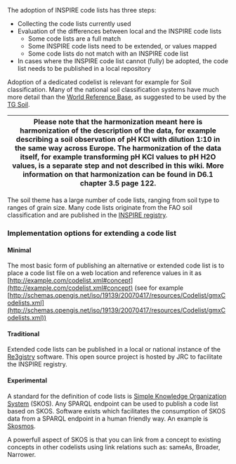 
The adoption of INSPIRE code lists has three steps:

- Collecting the code lists currently used
- Evaluation of the differences between local and the INSPIRE code lists
  - Some code lists are a full match
  - Some INSPIRE code lists need to be extended, or values mapped
  - Some code lists do not match with an INSPIRE code list
- In cases where the INSPIRE code list cannot (fully) be adopted, the code list needs to be published in a local repository

Adoption of a dedicated codelist is relevant for example for Soil classification. Many of the national soil classification systems have much more detail than the [World Reference Base](https://inspire.ec.europa.eu/codelist/WRBSpecifierValue), as suggested to be used by the [TG Soil](https://inspire.ec.europa.eu/id/document/tg/so).

| Please note that the harmonization meant here is harmonization of the description of the data, for example describing a soil observation of pH KCl with dilution 1:10 in the same way across Europe. The harmonization of the data itself, for example transforming pH KCl values to pH H2O values, is a separate step and not described in this wiki. More information on that harmonization can be found in D6.1 chapter 3.5 page 122. |
| --- |

The soil theme has a large number of code lists, ranging from soil type to ranges of grain size. Many code lists originate from the FAO soil classification and are published in the [INSPIRE registry](https://inspire.ec.europa.eu/registry/).

### Implementation options for extending a code list

#### Minimal

The most basic form of publishing an alternative or extended code list is to place a code list file on a web location and reference values in it as [http://example.com/codelist.xml#concept](http://example.com/codelist.xml#concept) (see for example [http://schemas.opengis.net/iso/19139/20070417/resources/Codelist/gmxCodelists.xml](http://schemas.opengis.net/iso/19139/20070417/resources/Codelist/gmxCodelists.xml))

#### Traditional

Extended code lists can be published in a local or national instance of the [Re3gistry](https://github.com/ec-jrc/re3gistry) software. This open source project is hosted by JRC to facilitate the INSPIRE registry.

#### Experimental

A standard for the definition of code lists is [Simple Knowledge Organization System](https://www.w3.org/TR/skos-reference/) (SKOS). Any SPARQL endpoint can be used to publish a code list based on SKOS. Software exists which facilitates the consumption of SKOS data from a SPARQL endpoint in a human friendly way. An example is [Skosmos](https://skosmos.org/).

A powerfull aspect of SKOS is that you can link from a concept to existing concepts in other codelists using link relations such as: sameAs, Broader, Narrower.
